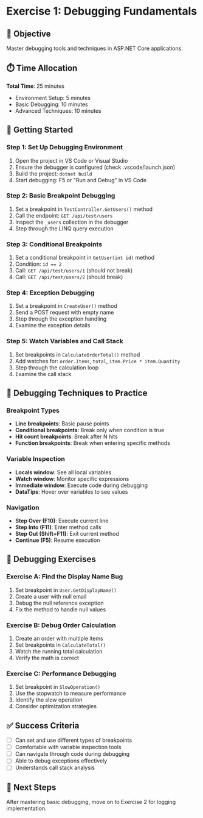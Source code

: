 # Exercise 1: Debugging Fundamentals

## 🎯 Objective
Master debugging tools and techniques in ASP.NET Core applications.

## ⏱️ Time Allocation
**Total Time**: 25 minutes
- Environment Setup: 5 minutes
- Basic Debugging: 10 minutes
- Advanced Techniques: 10 minutes

## 🚀 Getting Started

### Step 1: Set Up Debugging Environment
1. Open the project in VS Code or Visual Studio
2. Ensure the debugger is configured (check .vscode/launch.json)
3. Build the project: `dotnet build`
4. Start debugging: F5 or "Run and Debug" in VS Code

### Step 2: Basic Breakpoint Debugging
1. Set a breakpoint in `TestController.GetUsers()` method
2. Call the endpoint: `GET /api/test/users`
3. Inspect the `_users` collection in the debugger
4. Step through the LINQ query execution

### Step 3: Conditional Breakpoints
1. Set a conditional breakpoint in `GetUser(int id)` method
2. Condition: `id == 2`
3. Call: `GET /api/test/users/1` (should not break)
4. Call: `GET /api/test/users/2` (should break)

### Step 4: Exception Debugging
1. Set a breakpoint in `CreateUser()` method
2. Send a POST request with empty name
3. Step through the exception handling
4. Examine the exception details

### Step 5: Watch Variables and Call Stack
1. Set breakpoints in `CalculateOrderTotal()` method
2. Add watches for: `order.Items`, `total`, `item.Price * item.Quantity`
3. Step through the calculation loop
4. Examine the call stack

## 🔧 Debugging Techniques to Practice

### Breakpoint Types
- **Line breakpoints**: Basic pause points
- **Conditional breakpoints**: Break only when condition is true
- **Hit count breakpoints**: Break after N hits
- **Function breakpoints**: Break when entering specific methods

### Variable Inspection
- **Locals window**: See all local variables
- **Watch window**: Monitor specific expressions
- **Immediate window**: Execute code during debugging
- **DataTips**: Hover over variables to see values

### Navigation
- **Step Over (F10)**: Execute current line
- **Step Into (F11)**: Enter method calls
- **Step Out (Shift+F11)**: Exit current method
- **Continue (F5)**: Resume execution

## 🧪 Debugging Exercises

### Exercise A: Find the Display Name Bug
1. Set breakpoint in `User.GetDisplayName()`
2. Create a user with null email
3. Debug the null reference exception
4. Fix the method to handle null values

### Exercise B: Debug Order Calculation
1. Create an order with multiple items
2. Set breakpoints in `CalculateTotal()`
3. Watch the running total calculation
4. Verify the math is correct

### Exercise C: Performance Debugging
1. Set breakpoint in `SlowOperation()`
2. Use the stopwatch to measure performance
3. Identify the slow operation
4. Consider optimization strategies

## ✅ Success Criteria
- [ ] Can set and use different types of breakpoints
- [ ] Comfortable with variable inspection tools
- [ ] Can navigate through code during debugging
- [ ] Able to debug exceptions effectively
- [ ] Understands call stack analysis

## 🔄 Next Steps
After mastering basic debugging, move on to Exercise 2 for logging implementation.

